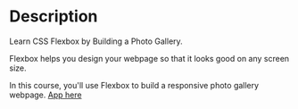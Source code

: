 # Description

Learn CSS Flexbox by Building a Photo Gallery.

Flexbox helps you design your webpage so that it looks good on any screen size.

In this course, you'll use Flexbox to build a responsive photo gallery webpage.
[App here](https://dave-code63.github.io/FlexboxGallery)
